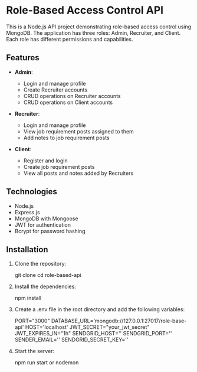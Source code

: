 # Role-Based Access Control API

This is a Node.js API project demonstrating role-based access control using MongoDB. The application has three roles: Admin, Recruiter, and Client. Each role has different permissions and capabilities.

## Features

- **Admin**:

  - Login and manage profile
  - Create Recruiter accounts
  - CRUD operations on Recruiter accounts
  - CRUD operations on Client accounts

- **Recruiter**:

  - Login and manage profile
  - View job requirement posts assigned to them
  - Add notes to job requirement posts

- **Client**:
  - Register and login
  - Create job requirement posts
  - View all posts and notes added by Recruiters

## Technologies

- Node.js
- Express.js
- MongoDB with Mongoose
- JWT for authentication
- Bcrypt for password hashing

## Installation

1. Clone the repository:

   git clone [<repository-url>](https://github.com/hardik-kanani/role-base-api.git)
   cd role-based-api

2. Install the dependencies:

   npm install

3. Create a .env file in the root directory and add the following variables:

   PORT="3000"
   DATABASE_URL='mongodb://127.0.0.1:27017/role-base-api'
   HOST='localhost'
   JWT_SECRET="your_jwt_secret"
   JWT_EXPIRES_IN="1h"
   SENDGRID_HOST=''
   SENDGRID_PORT=''
   SENDER_EMAIL=''
   SENDGRID_SECRET_KEY=''

4. Start the server:

   npm run start
   or
   nodemon
